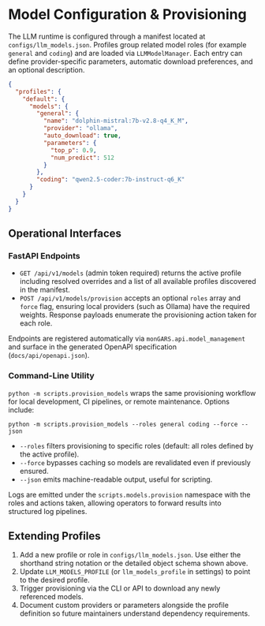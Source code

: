 # Model Configuration & Provisioning

The LLM runtime is configured through a manifest located at
`configs/llm_models.json`. Profiles group related model roles (for example
`general` and `coding`) and are loaded via `LLMModelManager`. Each entry can
define provider-specific parameters, automatic download preferences, and an
optional description.

```json
{
  "profiles": {
    "default": {
      "models": {
        "general": {
          "name": "dolphin-mistral:7b-v2.8-q4_K_M",
          "provider": "ollama",
          "auto_download": true,
          "parameters": {
            "top_p": 0.9,
            "num_predict": 512
          }
        },
        "coding": "qwen2.5-coder:7b-instruct-q6_K"
      }
    }
  }
}
```

## Operational Interfaces

### FastAPI Endpoints
- `GET /api/v1/models` (admin token required) returns the active profile
  including resolved overrides and a list of all available profiles discovered
  in the manifest.
- `POST /api/v1/models/provision` accepts an optional `roles` array and `force`
  flag, ensuring local providers (such as Ollama) have the required weights.
  Response payloads enumerate the provisioning action taken for each role.

Endpoints are registered automatically via `monGARS.api.model_management` and
surface in the generated OpenAPI specification (`docs/api/openapi.json`).

### Command-Line Utility
`python -m scripts.provision_models` wraps the same provisioning workflow for
local development, CI pipelines, or remote maintenance. Options include:

```
python -m scripts.provision_models --roles general coding --force --json
```

- `--roles` filters provisioning to specific roles (default: all roles defined
  by the active profile).
- `--force` bypasses caching so models are revalidated even if previously
  ensured.
- `--json` emits machine-readable output, useful for scripting.

Logs are emitted under the `scripts.models.provision` namespace with the roles
and actions taken, allowing operators to forward results into structured log
pipelines.

## Extending Profiles

1. Add a new profile or role in `configs/llm_models.json`. Use either the
   shorthand string notation or the detailed object schema shown above.
2. Update `LLM_MODELS_PROFILE` (or `llm_models_profile` in settings) to point to
   the desired profile.
3. Trigger provisioning via the CLI or API to download any newly referenced
   models.
4. Document custom providers or parameters alongside the profile definition so
   future maintainers understand dependency requirements.
